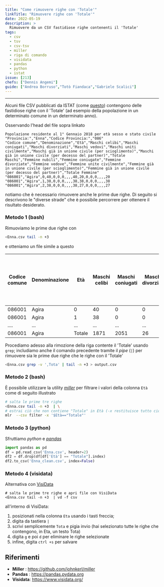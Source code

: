 ```yaml
---
title: "Come rimuovere righe con 'Totale'"
linkTitle: "Rimuovere righe con 'Totale'"
date: 2022-05-19
description: >
  Rimuovere da un CSV fastidiose righe contenenti il 'Totale'
tags:
  - csv
  - tsv
  - csv-tsv
  - miller
  - riga di comando
  - visidata
  - pandas
  - python
  - istat
issue: [213]
chefs: ["Dennis Angemi"]
guide: ["Andrea Borruso","Totò Fiandaca","Gabriele Scalici"]
---
```


---

Alcuni file CSV pubblicati da ISTAT (come [questo](https://demo.istat.it/pop2018/dati/Enna.zip)) contengono delle fastidiose righe con il 'Totale' (ad esempio della popolazione in un determinato comune in un determinato anno).

Osservando l'head del file sopra linkato
```
Popolazione residente al 1° Gennaio 2018 per età sesso e stato civile
"Provincia:","Enna","Codice Provincia:","086"
"Codice comune","Denominazione","Età","Maschi celibi","Maschi coniugati","Maschi divorziati","Maschi vedovi","Maschi uniti civilmente","Maschi già in unione civile (per scioglimento)","Maschi già in unione civile (per decesso del partner)","Totale Maschi","Femmine nubili","Femmine coniugate","Femmine divorziate","Femmine vedove","Femmine unite civilmente","Femmine già in unione civile (per scioglimento)","Femmine già in unione civile (per decesso del partner)","Totale Femmine"
"086001","Agira",0,40,0,0,0,,,,40,20,0,0,0,,,,20
"086001","Agira",1,38,0,0,0,,,,38,38,0,0,0,,,,38
"086001","Agira",2,38,0,0,0,,,,38,27,0,0,0,,,,27
```
notiamo che è necessario rimuovere anche le prime due righe. Di seguito si descrivono le "diverse strade" che è possibile percorrere per ottenere il risultato desiderato.

### Metodo 1 (bash)
Rimuoviamo le prime due righe con
```bash
<Enna.csv tail -n +3
```
e otteniamo un file simile a questo

|Codice comune|Denominazione|Età   |Maschi celibi|Maschi coniugati|Maschi divorziati|Maschi vedovi|Maschi uniti civilmente|Maschi già in unione civile (per scioglimento)|Maschi già in unione civile (per decesso del partner)|Totale Maschi|Femmine nubili|Femmine coniugate|Femmine divorziate|Femmine vedove|Femmine unite civilmente|Femmine già in unione civile (per scioglimento)|Femmine già in unione civile (per decesso del partner)|Totale Femmine|
|-------------|-------------|------|-------------|----------------|-----------------|-------------|-----------------------|----------------------------------------------|-----------------------------------------------------|-------------|--------------|-----------------|------------------|--------------|------------------------|-----------------------------------------------|------------------------------------------------------|--------------|
|086001       |Agira        |0     |40           |0               |0                |0            |                       |                                              |                                                     |40           |20            |0                |0                 |0             |                        |                                               |                                                      |20            |
|086001       |Agira        |1     |38           |0               |0                |0            |                       |                                              |                                                     |38           |38            |0                |0                 |0             |                        |                                               |                                                      |38            |
|....         |...          |...   |...          |...             |...              |...          |...                    |...                                           |...                                                  |...          |...           |...              |...               |...           |...                     |...                                            |...                                                   |...           |
|086001       |Agira        |Totale|1871         |2051            |26               |106          |                       |                                              |                                                     |4054         |1547          |2042             |44                |535           |                        |                                               |                                                      |4168          |

Procediamo adesso alla rimozione della riga contente il 'Totale' usando `grep`; includiamo anche il comando precedente tramite il *pipe* (`|`) per rimuovere sia le prime due righe che le righe con il 'Totale'

```bash
<Enna.csv grep -v ',Tota' | tail -n +3 > output.csv
```

### Metodo 2 (bash)
È possibile utilizzare la utility [*miller*](https://github.com/johnkerl/miller) per filtrare i valori della colonna `Età` come di seguito illustrato
```bash
# salta le prime tre righe
<Enna.csv tail -n +3  | \
# estrai ciò che non contiene "Totale" in Età (-x restituisce tutto ciò che non soddisfa il filtro)
mlr  --csv filter -x '$Età=="Totale"'
```

### Metodo 3 (python)
Sfruttiamo *python* e [*pandas*](https://pandas.pydata.org)
    
```python
import pandas as pd
df = pd.read_csv('Enna.csv', header=2)
df2 = df.drop(df[df['Età'] == "Totale"].index)
df2.to_csv('Enna_clean.csv', index=False)
```

### Metodo 4 (visidata)
Alternativa con [VisiData](https://ondata.github.io/guidaVisiData/)

```
# salta le prime tre righe e apri file con VisiData
<Enna.csv tail -n +3  | vd -f csv
```

all'interno di VisiData:
1. posizionati nella colonna `Eta` usando i tasti freccia;
2. digita da tastiera `|`
3. scrivi semplicemente `Tota` e pigia invio (hai selezionato tutte le righe che contengono, in Eta, un testo Tota)
4. digita `g` e poi `d` per eliminare le righe selezionate
5. infine, digita `ctrl +s` per salvare

## Riferimenti

- **Miller** : <https://github.com/johnkerl/miller>
- **Pandas** : <https://pandas.pydata.org>
- **Visidata**: <https://www.visidata.org/>
